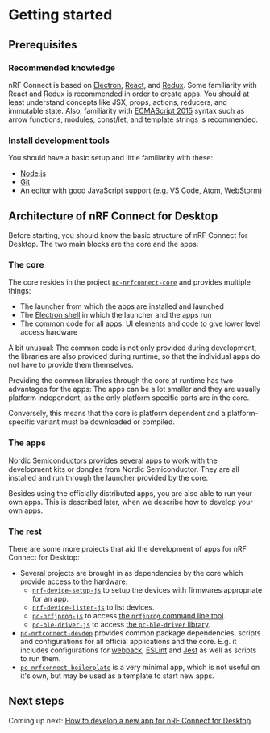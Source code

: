 ---
---

# Getting started

## Prerequisites

### Recommended knowledge

nRF Connect is based on [Electron](https://electron.atom.io/),
[React](https://facebook.github.io/react/), and [Redux](http://redux.js.org/).
Some familiarity with React and Redux is recommended in order to create apps.
You should at least understand concepts like JSX, props, actions, reducers, and
immutable state. Also, familiarity with
[ECMAScript 2015](https://babeljs.io/learn-es2015/) syntax such as arrow
functions, modules, const/let, and template strings is recommended.

### Install development tools

You should have a basic setup and little familiarity with these:

- [Node.js](https://nodejs.org)
- [Git](https://git-scm.com/downloads)
- An editor with good JavaScript support (e.g. VS Code, Atom, WebStorm)

## Architecture of nRF Connect for Desktop

Before starting, you should know the basic structure of nRF Connect for Desktop.
The two main blocks are the core and the apps:

### The core

The core resides in the project
[`pc-nrfconnect-core`](https://github.com/NordicSemiconductor/pc-nrfconnect-core)
and provides multiple things:

- The launcher from which the apps are installed and launched
- The [Electron shell](https://electronjs.org) in which the launcher and the
  apps run
- The common code for all apps: UI elements and code to give lower level access
  hardware

A bit unusual: The common code is not only provided during development, the
libraries are also provided during runtime, so that the individual apps do not
have to provide them themselves.

Providing the common libraries through the core at runtime has two advantages
for the apps: The apps can be a lot smaller and they are usually platform
independent, as the only platform specific parts are in the core.

Conversely, this means that the core is platform dependent and a
platform-specific variant must be downloaded or compiled.

### The apps

[Nordic Semiconductors provides several apps](./supported_apps) to work with the
development kits or dongles from Nordic Semiconductor. They are all installed
and run through the launcher provided by the core.

Besides using the officially distributed apps, you are also able to run your own
apps. This is described later, when we describe how to develop your own apps.

### The rest

There are some more projects that aid the development of apps for nRF Connect
for Desktop:

- Several projects are brought in as dependencies by the core which provide
  access to the hardware:
  - [`nrf-device-setup-js`](https://github.com/NordicSemiconductor/nrf-device-setup-js)
    to setup the devices with firmwares appropriate for an app.
  - [`nrf-device-lister-js`](https://github.com/NordicSemiconductor/nrf-device-lister-js)
    to list devices.
  - [`pc-nrfjprog-js`](https://github.com/NordicSemiconductor/pc-nrfjprog-js) to
    access
    [the `nrfjprog` command line tool](https://infocenter.nordicsemi.com/topic/ug_nrf5x_cltools/UG/cltools/nrf5x_nrfjprogexe.html).
  - [`pc-ble-driver-js`](https://github.com/NordicSemiconductor/pc-ble-driver-js)
    to access
    [the `pc-ble-driver` library](https://github.com/NordicSemiconductor/pc-ble-driver).
- [`pc-nrfconnect-devdep`](https://github.com/NordicSemiconductor/pc-nrfconnect-devdep)
  provides common package dependencies, scripts and configurations for all
  official applications and the core. E.g. it includes configurations for
  [webpack](https://webpack.js.org), [ESLint](https://eslint.org) and [Jest](https://jestjs.io) as well as scripts to run them.
- [`pc-nrfconnect-boilerplate`](https://github.com/NordicSemiconductor/pc-nrfconnect-boilerplate)
  is a very minimal app, which is not useful on it's own, but may be used as a
  template to start new apps.

## Next steps

Coming up next: [How to develop a new app for nRF Connect for Desktop](./create_new_app).
